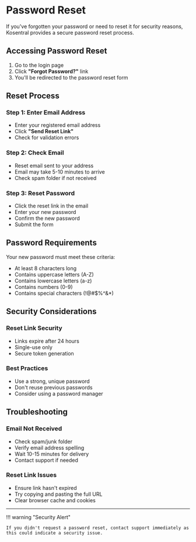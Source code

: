 # Password Reset

If you've forgotten your password or need to reset it for security reasons, Kosentral provides a secure password reset process.

## Accessing Password Reset

1. Go to the login page
2. Click **"Forgot Password?"** link
3. You'll be redirected to the password reset form

## Reset Process

### Step 1: Enter Email Address
- Enter your registered email address
- Click **"Send Reset Link"**
- Check for validation errors

### Step 2: Check Email
- Reset email sent to your address
- Email may take 5-10 minutes to arrive
- Check spam folder if not received

### Step 3: Reset Password
- Click the reset link in the email
- Enter your new password
- Confirm the new password
- Submit the form

## Password Requirements

Your new password must meet these criteria:

- At least 8 characters long
- Contains uppercase letters (A-Z)
- Contains lowercase letters (a-z)
- Contains numbers (0-9)  
- Contains special characters (!@#$%^&*)

## Security Considerations

### Reset Link Security
- Links expire after 24 hours
- Single-use only
- Secure token generation

### Best Practices
- Use a strong, unique password
- Don't reuse previous passwords
- Consider using a password manager

## Troubleshooting

### Email Not Received
- Check spam/junk folder
- Verify email address spelling
- Wait 10-15 minutes for delivery
- Contact support if needed

### Reset Link Issues
- Ensure link hasn't expired
- Try copying and pasting the full URL
- Clear browser cache and cookies

---

!!! warning "Security Alert"
    
    If you didn't request a password reset, contact support immediately as this could indicate a security issue.
